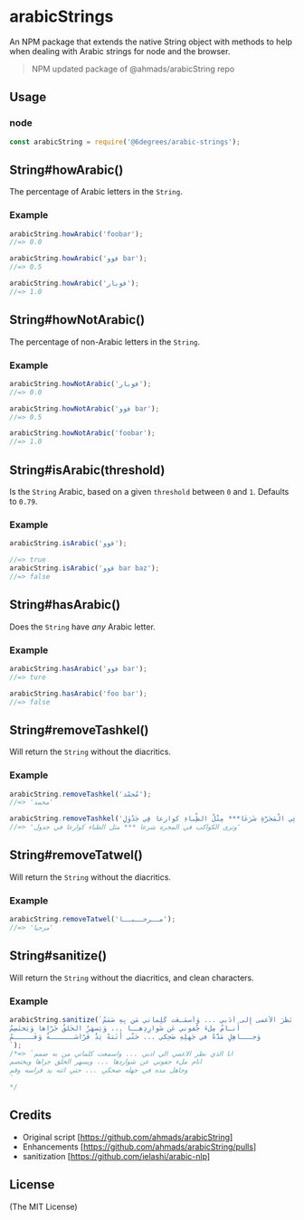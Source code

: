 # arabicStrings

 An NPM package that extends the native String object with methods to help when dealing with Arabic strings for node and the browser.
 > NPM updated package of @ahmads/arabicString repo

## Usage

### node

```js
const arabicString = require('@6degrees/arabic-strings');
```

## String#howArabic()

The percentage of Arabic letters in the `String`.

### Example

```js
arabicString.howArabic('foobar');
//=> 0.0

arabicString.howArabic('فوو bar');
//=> 0.5

arabicString.howArabic('فوبار');
//=> 1.0
```

## String#howNotArabic()

The percentage of non-Arabic letters in the `String`.

### Example

```js
arabicString.howNotArabic('فوبار');
//=> 0.0

arabicString.howNotArabic('فوو bar');
//=> 0.5

arabicString.howNotArabic('foobar');
//=> 1.0
```

## String#isArabic(threshold)

Is the `String` Arabic, based on a given `threshold` between `0` and `1`. Defaults to `0.79`.

### Example

```js
arabicString.isArabic('فوو');

//=> true
arabicString.isArabic('فوو bar baz');
//=> false
```

## String#hasArabic()

Does the `String` have _any_ Arabic letter.

### Example

```js
arabicString.hasArabic('فوو bar');
//=> ture

arabicString.hasArabic('foo bar');
//=> false
```

## String#removeTashkel()

Will return the `String` without the diacritics.

### Example

```js
arabicString.removeTashkel('مٌحمْد');
//=> 'محمد'

arabicString.removeTashkel('وَتُرى الْكَوَاكِبِ فِي الْمَجَرَّةِ شَرَعَا*** مِثْلُ الظِّباءِ كوارعا فِي جَدْوَلِ');
//=> 'وترى الكواكب في المجرة شرعا *** مثل الظباء كوارعا في جدول'
```

## String#removeTatwel()

Will return the `String` without the diacritics.

### Example

```js
arabicString.removeTatwel('مــرحــبــا');
//=> 'مرحبا'
```

## String#sanitize()

Will return the `String` without the diacritics, and clean characters.

### Example

```js
arabicString.sanitize(`أَنا الَّذي نَظَرَ الأَعمى إِلى أَدَبي ... وَأَسمَـعَت كَلِماتي مَن بِهِ صَمَمُ
أَنـامُ مِلءَ جُفوني عَن شَوارِدِهــا ... وَيَسهَرُ الخَلقُ جَرّاها وَيَختَصِمُ
وَجـــاهِلٍ مَدَّهُ في جَهلِهِ ضَحِكي ... حَتّى أَتَتهُ يَدٌ فَرّاسَــــــةٌ وَفَـــــمُ
`);
/*=> `انا الذي نظر الاعمي الي ادبي ... واسمعت كلماتي من به صمم
انام ملء جفوني عن شواردها ... ويسهر الخلق جراها ويختصم
وجاهل مده في جهله ضحكي ... حتي اتته يد فراسه وفم
`
*/
```

## Credits

- Original script [https://github.com/ahmads/arabicString]
- Enhancements [https://github.com/ahmads/arabicString/pulls]
- sanitization [https://github.com/ielashi/arabic-nlp]

## License

(The MIT License)
